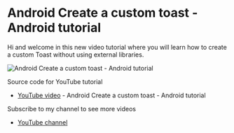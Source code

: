 # Android Create a custom toast - Android tutorial

Hi and welcome in this new video tutorial where you will learn how to create a custom Toast without using external libraries.

![Android Create a custom toast - Android tutorial](create_custom_toast-cover.png)

Source code for YouTube tutorial
- [YouTube video](https://youtu.be/Neu5KSQ5oMc) - Android Create a custom toast - Android tutorial

Subscribe to my channel to see more videos
- [YouTube channel](https://www.youtube.com/c/davideagostini)